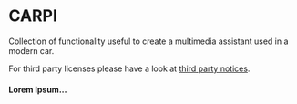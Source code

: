 # CARPI

Collection of functionality useful to create a multimedia assistant used in a modern car.

For third party licenses please have a look at [third party notices](third_party.md).

#### Lorem Ipsum...